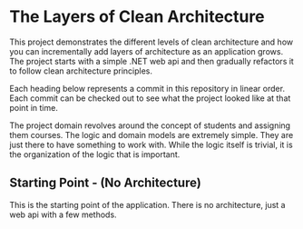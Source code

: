 # The Layers of Clean Architecture

This project demonstrates the different levels of clean architecture and how you can incrementally add layers of
architecture as an application grows. The project starts with a simple .NET web api and then gradually refactors it to
follow clean architecture principles.

Each heading below represents a commit in this repository in linear order. Each commit can be checked out to see what
the project looked like at that point in time.

The project domain revolves around the concept of students and assigning them courses. The logic and domain models are 
extremely simple. They are just there to have something to work with. While the logic itself is trivial, it is the
organization of the logic that is important.

## Starting Point - (No Architecture)

This is the starting point of the application. There is no architecture, just a web api with a few methods.
